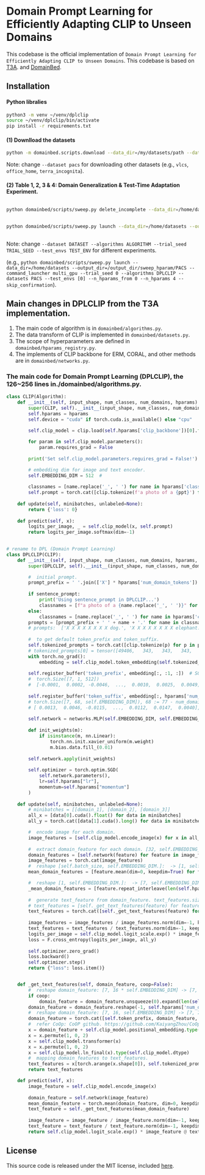 # Domain Prompt Learning for Efficiently Adapting CLIP to Unseen Domains

This codebase is the official implementation of `Domain Prompt Learning for Efficiently Adapting CLIP to Unseen Domains`.
This codebase is based on [T3A](<https://openreview.net/forum?id=e_yvNqkJKAW&referrer=%5BAuthor%20Console%5D(%2Fgroup%3Fid%3DNeurIPS.cc%2F2021%2FConference%2FAuthors%23your-submissions)>). 
and [DomainBed](https://github.com/facebookresearch/DomainBed).

## Installation

#### Python libralies

```sh
python3 -m venv ~/venv/dplclip
source ~/venv/dplclip/bin/activate
pip install -r requirements.txt
```

#### (1) Downlload the datasets

```sh
python -m domainbed.scripts.download --data_dir=/my/datasets/path --dataset pacs
```
Note: change `--dataset pacs` for downloading other datasets (e.g., `vlcs`, `office_home`, `terra_incognita`). 


#### (2) Table 1, 2, 3 & 4: Domain Generalization & Test-Time Adaptation Experiment.
```sh

python domainbed/scripts/sweep.py delete_incomplete --data_dir=/home/datasets --output_dir=/output_dir/sweep_hparam/DATASET --command_launcher multi_gpu --trial_seed TRIAL_SEED --algorithms ALGORITHM --datasets DATASET --test_envs TEST_ENV --n_hparams_from 0 --n_hparams 20 --skip_confirmation

    
python domainbed/scripts/sweep.py launch --data_dir=/home/datasets --output_dir=/output_dir/sweep_hparam/DATASET --command_launcher multi_gpu --trial_seed TRIAL_SEED --algorithms ALGORITHM --datasets DATASET --test_envs TEST_ENV --n_hparams_from 0 --n_hparams 20 --skip_confirmation
    
```


Note: change `--dataset DATASET --algorithms ALGORITHM --trial_seed TRIAL_SEED --test_envs TEST_ENV` for different experiments. 

(e.g., `python domainbed/scripts/sweep.py launch --data_dir=/home/datasets --output_dir=/output_dir/sweep_hparam/PACS --command_launcher multi_gpu --trial_seed 0 --algorithms DPLCLIP --datasets PACS --test_envs [0] --n_hparams_from 0 --n_hparams 4 --skip_confirmation`). 

## Main changes in DPLCLIP from the T3A implementation.
1. The main code of algorithm is in `domainbed/algorithms.py`. 
2. The data transform of CLIP is implemented in `domainbed/datasets.py`. 
3. The scope of hyperparameters are defined in `domainbed/hparams_registry.py`. 
4. The implements of CLIP backbone for ERM, CORAL, and other methods are in `domainbed/networks.py`. 

### The main code for Domain Prompt Learning (DPLCLIP), the 126~256 lines in./domainbed/algorithms.py.

```python
class CLIP(Algorithm):
    def __init__(self, input_shape, num_classes, num_domains, hparams):
        super(CLIP, self).__init__(input_shape, num_classes, num_domains, hparams)
        self.hparams = hparams
        self.device = "cuda" if torch.cuda.is_available() else "cpu"
        
        self.clip_model = clip.load(self.hparams['clip_backbone'])[0].float()

        for param in self.clip_model.parameters():
            param.requires_grad = False
        
        print('Set self.clip_model.parameters.reguires_grad = False!')

        # embedding dim for image and text encoder.
        self.EMBEDDING_DIM = 512  # 
        
        classnames = [name.replace('_', ' ') for name in hparams['class_names']]
        self.prompt = torch.cat([clip.tokenize(f'a photo of a {ppt}') for ppt in classnames]).to(self.device)
        
    def update(self, minibatches, unlabeled=None):
        return {'loss': 0}
    
    def predict(self, x):
        logits_per_image, _ = self.clip_model(x, self.prompt)
        return logits_per_image.softmax(dim=-1)
     

# rename to DPL (Domain Prompt Learning)
class DPLCLIP(CLIP):
    def __init__(self, input_shape, num_classes, num_domains, hparams, sentence_prompt=False):
        super(DPLCLIP, self).__init__(input_shape, num_classes, num_domains, hparams)

        #  initial prompt.
        prompt_prefix = ' '.join(['X'] * hparams['num_domain_tokens'])
        
        if sentence_prompt:
            print('Using sentence_prompt in DPLCLIP...')
            classnames = [f"a photo of a {name.replace('_', ' ')}" for name in hparams['class_names']]
        else:
            classnames = [name.replace('_', ' ') for name in hparams['class_names']]
        prompts = [prompt_prefix + ' ' + name + '.' for name in classnames]
        # prompts:  ['X X X X X X X X dog.', 'X X X X X X X X elephant.' ...]
        
        #  to get default token_prefix and token_suffix.
        self.tokenized_prompts = torch.cat([clip.tokenize(p) for p in prompts]).to(self.device)
        # tokenized_prompts[0] = tensor([49406,   343,   343,   343,   343,   343,   343,   343,   343,  1929, 269, 49407, 0, 0, ...])
        with torch.no_grad():
            embedding = self.clip_model.token_embedding(self.tokenized_prompts).type(self.clip_model.dtype)
        
        self.register_buffer('token_prefix', embedding[:, :1, :])  # SOS
        #  torch.Size([7, 1, 512])
        #  [-0.0001,  0.0002, -0.0046,  ...,  0.0010,  0.0025,  0.0049]
        
        self.register_buffer('token_suffix', embedding[:, hparams['num_domain_tokens'] + 1:, :])  # CLS, EOS
        # torch.Size([7, 68, self.EMBEDDING_DIM]), 68 := 77 - num_domain_tokens_tokens - 2.
        # [ 0.0013,  0.0046, -0.0115,  ...,  0.0112,  0.0147,  0.0040],...,.
        
        self.network = networks.MLP(self.EMBEDDING_DIM, self.EMBEDDING_DIM * hparams['num_domain_tokens'], hparams).to(device=self.device, dtype=self.clip_model.dtype)
        
        def init_weights(m):
            if isinstance(m, nn.Linear):
                torch.nn.init.xavier_uniform(m.weight)
                m.bias.data.fill_(0.01)
        
        self.network.apply(init_weights)
        
        self.optimizer = torch.optim.SGD(
            self.network.parameters(),
            lr=self.hparams["lr"],
            momentum=self.hparams["momentum"]
        )
            
    def update(self, minibatches, unlabeled=None):
        # minibatches = [[domain_1], [domain_2], [domain_3]]
        all_x = [data[0].cuda().float() for data in minibatches]
        all_y = torch.cat([data[1].cuda().long() for data in minibatches])

        #  encode image for each domain.
        image_features = [self.clip_model.encode_image(x) for x in all_x]
        
        #  extract domain_feature for each domain. [32, self.EMBEDDING_DIM] -> [32, self.EMBEDDING_DIM * num_domain_tokens] -> [self.EMBEDDING_DIM * num_domain_tokens].
        domain_features = [self.network(feature) for feature in image_features]
        image_features = torch.cat(image_features)
        #  reshape [self.batch_size, self.EMBEDDING_DIM.]:  -> [1, self.EMBEDDING_DIM.]
        mean_domain_features = [feature.mean(dim=0, keepdim=True) for feature in domain_features]

        #  reshape [1, self.EMBEDDING_DIM.]:  -> [7, self.EMBEDDING_DIM.]
        _mean_domain_features = [feature.repeat_interleave(len(self.hparams['class_names']), dim=0) for feature in mean_domain_features]
        
        #  generate text_feature from domain_feature. text_features.size = [3, 7, 512]
        # text_features = [self._get_text_features(feature) for feature in _mean_domain_features]
        text_features = torch.cat([self._get_text_features(feature) for feature in _mean_domain_features])
            
        image_features = image_features / image_features.norm(dim=-1, keepdim=True)
        text_features = text_features / text_features.norm(dim=-1, keepdim=True)
        logits_per_image = self.clip_model.logit_scale.exp() * image_features @ text_features.t()
        loss = F.cross_entropy(logits_per_image, all_y)
            
        self.optimizer.zero_grad()
        loss.backward()
        self.optimizer.step()
        return {"loss": loss.item()}


    def _get_text_features(self, domain_feature, coop=False):
        #  reshape domain_feature: [7, 16 * self.EMBEDDING_DIM] -> [7, 16, self.EMBEDDING_DIM]
        if coop:
            domain_feature = domain_feature.unsqueeze(0).expand(len(self.hparams['class_names']), -1, -1)
        domain_feature = domain_feature.reshape(-1, self.hparams['num_domain_tokens'], self.EMBEDDING_DIM)
        #  reshape domain_feature: [7, 16, self.EMBEDDING_DIM] -> [7, 77, self.EMBEDDING_DIM]
        domain_feature = torch.cat([self.token_prefix, domain_feature, self.token_suffix], dim=1)
        #  refer CoOp: CoOP github. https://github.com/KaiyangZhou/CoOp/blob/b0a058869cef00a4e4ea5256d40fd7681119c099/trainers/coop.py#L46
        x = domain_feature + self.clip_model.positional_embedding.type(self.clip_model.dtype)
        x = x.permute(1, 0, 2)
        x = self.clip_model.transformer(x)
        x = x.permute(1, 0, 2)
        x = self.clip_model.ln_final(x).type(self.clip_model.dtype)
        #  mapping domain_features to text_features.
        text_features = x[torch.arange(x.shape[0]), self.tokenized_prompts.argmax(dim=-1)] @ self.clip_model.text_projection      
        return text_features

    def predict(self, x):
        image_feature = self.clip_model.encode_image(x)
        
        domain_feature = self.network(image_feature)
        mean_domain_feature = torch.mean(domain_feature, dim=0, keepdim=True).repeat_interleave(len(self.hparams['class_names']), dim=0)
        text_feature = self._get_text_features(mean_domain_feature)
        
        image_feature = image_feature / image_feature.norm(dim=-1, keepdim=True)
        text_feature = text_feature / text_feature.norm(dim=-1, keepdim=True)
        return self.clip_model.logit_scale.exp() * image_feature @ text_feature.t()

```

## License

This source code is released under the MIT license, included [here](LICENSE).